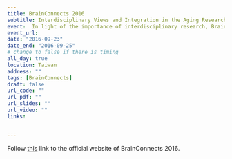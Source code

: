 ```yaml
---
title: BrainConnects 2016
subtitle: Interdisciplinary Views and Integration in the Aging Research
event:  In light of the importance of interdisciplinary research, BrainConnects 2016 will bring together researchers from the fields of robotics, bioinformatics, neuropsychology and social work.  This conference will allow aging researchers and neuroimaging specialists to exchange ideas and form international collaborations. Interdisciplinary communications will open the door for application of neuroscience, biomedical engineering and social science findings to prognosis, diagnosis and interventions for deficits in the elderly population.  
event_url: 
date: "2016-09-23"
date_end: "2016-09-25"
# change to false if there is timing
all_day: true
location: Taiwan
address: ""
tags: [BrainConnects]
draft: false
url_code: ""
url_pdf: ""
url_slides: ""
url_video: ""
links:


---
```




Follow [this](https://sites.google.com/site/brainconnects2016/) link to the official website of BrainConnects 2016. 
